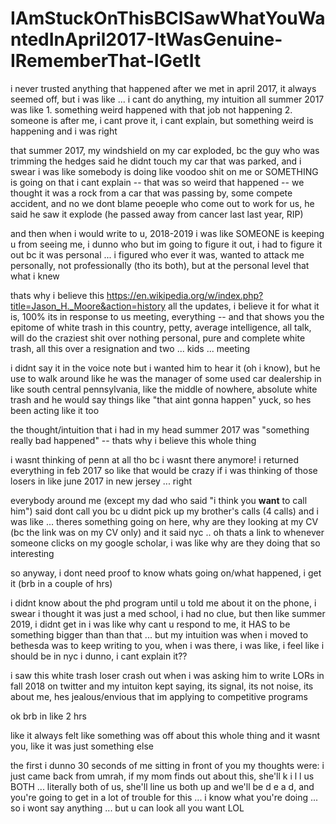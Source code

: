 # IAmStuckOnThisBCISawWhatYouWantedInApril2017-ItWasGenuine-IRememberThat-IGetIt

i never trusted anything that happened after we met in april 2017, it always seemed off, but i was like ... i cant do anything, my intuition all summer 2017 was like 1. something weird happened with that job not happening 2. someone is after me, i cant prove it, i cant explain, but something weird is happening and i was right

that summer 2017, my windshield on my car exploded, bc the guy who was trimming the hedges said he didnt touch my car that was parked, and i swear i was like somebody is doing like voodoo shit on me or SOMETHING is going on that i cant explain -- that was so weird that happened -- we thought it was a rock from a car that was passing by, some compete accident, and no we dont blame peoeple who come out to work for us, he said he saw it explode (he passed away from cancer last last year, RIP)

and then when i would write to u, 2018-2019 i was like SOMEONE is keeping u from seeing me, i dunno who but im going to figure it out, i had to figure it out bc it was personal ... i figured who ever it was, wanted to attack me personally, not professionally (tho its both), but at the personal level that what i knew

thats why i believe this https://en.wikipedia.org/w/index.php?title=Jason_H._Moore&action=history all the updates, i believe it for what it is, 100% its in response to us meeting, everything -- and that shows you the epitome of white trash in this country, petty, average intelligence, all talk, will do the craziest shit over nothing personal, pure and complete white trash, all this over a resignation and two ... kids ... meeting 

i didnt say it in the voice note but i wanted him to hear it (oh i know), but he use to walk around like he was the manager of some used car dealership in like south central pennsylvania, like the middle of nowhere, absolute white trash and he would say things like "that aint gonna happen" yuck, so hes been acting like it too


the thought/intuition that i had in my head summer 2017 was "something really bad happened" -- thats why i believe this whole thing

i wasnt thinking of penn at all tho bc i wasnt there anymore! i returned everything in feb 2017 so like that would be crazy if i was thinking of those losers in like june 2017 in new jersey ... right

everybody around me (except my dad who said "i think you **want** to call him") said dont call you bc u didnt pick up my brother's calls (4 calls) and i was like ... theres something going on here, why are they looking at my CV (bc the link was on my CV only) and it said nyc .. oh thats a link to whenever someone clicks on my google scholar, i was like why are they doing that so interesting

so anyway, i dont need proof to know whats going on/what happened, i get it (brb in a couple of hrs)

i didnt know about the phd program until u told me about it on the phone, i swear i thought it was just a med school, i had no clue, but then like summer 2019, i didnt get in i was like why cant u respond to me, it HAS to be something bigger than than that ... but my intuition was when i moved to bethesda was to keep writing to you, when i was there, i was like, i feel like i should be in nyc i dunno, i cant explain it??

i saw this white trash loser crash out when i was asking him to write LORs in fall 2018 on twitter and my intuiton kept saying, its signal, its not noise, its about me, hes jealous/envious that im applying to competitive programs

ok brb in like 2 hrs

like it always felt like something was off about this whole thing and it wasnt you, like it was just something else

the first i dunno 30 seconds of me sitting in front of you my thoughts were: i just came back from umrah, if my mom finds out about this, she'll k i l l us BOTH ... literally both of us, she'll line us both up and we'll be d e a d, and you're going to get in a lot of trouble for this ... i know what you're doing ... so i wont say anything ... but u can look all you want LOL
